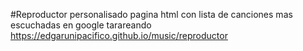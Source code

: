 #Reproductor personalisado
pagina html con lista de canciones mas escuchadas en google tarareando
https://edgarunipacifico.github.io/music/reproductor

